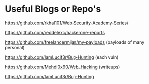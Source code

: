 # Useful Blogs or Repo's

https://github.com/rkhal101/Web-Security-Academy-Series/

https://github.com/reddelexc/hackerone-reports

https://github.com/freelancermijan/my-payloads  (payloads of many personal)

https://github.com/IamLucif3r/Bug-Hunting (each vuln)

https://github.com/Mehdi0x90/Web_Hacking (writeups)

https://github.com/IamLucif3r/Bug-Hunting